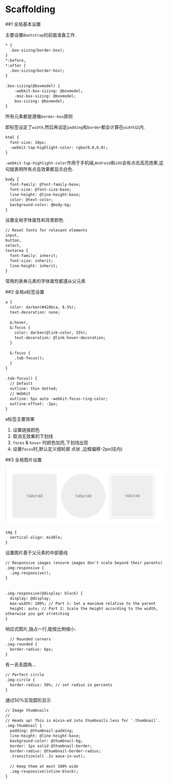 # Scaffolding

##1 全局基本设置

主要设置`Bootstrap`的前面准备工作.

    * {
      .box-sizing(border-box);
    }
    *:before,
    *:after {
      .box-sizing(border-box);
    }
    
    .box-sizing(@boxmodel) {
        -webkit-box-sizing: @boxmodel;
        -moz-box-sizing: @boxmodel;
        box-sizing: @boxmodel;
    }


所有元素都是遵循`border-box`原则

即标签设定了`width`,然后再设定`padding`和`border`都会计算在`width`以内.

    html {
      font-size: 10px;
      -webkit-tap-highlight-color: rgba(0,0,0,0);
    }
    
`-webkit-tap-highlight-color`作用于手机端,`Android`和`iOS`会有点击高亮效果,这句就表明所有点击效果都显示白色.


    
    body {
      font-family: @font-family-base;
      font-size: @font-size-base;
      line-height: @line-height-base;
      color: @text-color;
      background-color: @body-bg;
    }
设置全局字体属性和背景颜色.
    
    // Reset fonts for relevant elements
    input,
    button,
    select,
    textarea {
      font-family: inherit;
      font-size: inherit;
      line-height: inherit;
    }

常用的表单元素的字体属性都遵从父元素


##2 全局a标签设置

    a {
      color: darken(#428bca, 6.5%);
      text-decoration: none;
    
      &:hover,
      &:focus {
        color: darken(@link-color, 15%);
        text-decoration: @link-hover-decoration;
      }
    
      &:focus {
        .tab-focus();
      }
    }
    
    .tab-focus() {
      // Default
      outline: thin dotted;
      // WebKit
      outline: 5px auto -webkit-focus-ring-color;
      outline-offset: -2px;
    }


a标签主要效果

1. 设置链接颜色
2. 取消无效果的下划线
3. `foces` & `hover` 时颜色加亮,下划线出现
4. 设置`focus`时,默认定义细轮廓 点状 ,边框偏移-2px(往内)


##3 全局图片设置

![图片效果](QQ20151221-9.png)

    img {
      vertical-align: middle;
    }

设置图片基于父元素的中部基线
    
    // Responsive images (ensure images don't scale beyond their parents)
    .img-responsive {
      .img-responsive();
    }
    
    
    .img-responsive(@display: block) {
      display: @display;
      max-width: 100%; // Part 1: Set a maximum relative to the parent
      height: auto; // Part 2: Scale the height according to the width, otherwise you get stretching
    }
    
响应式图片,独占一行,能按比例缩小.
    
      // Rounded corners
    .img-rounded {
      border-radius: 6px;
    }

有一丢丢圆角...
    
    // Perfect circle
    .img-circle {
      border-radius: 50%; // set radius in percents
    }
    
通过50%实现圆形显示    
    
    // Image thumbnails
    //
    // Heads up! This is mixin-ed into thumbnails.less for `.thumbnail`.
    .img-thumbnail {
      padding: @thumbnail-padding;
      line-height: @line-height-base;
      background-color: @thumbnail-bg;
      border: 1px solid @thumbnail-border;
      border-radius: @thumbnail-border-radius;
      .transition(all .2s ease-in-out);
    
      // Keep them at most 100% wide
      .img-responsive(inline-block);
    }
    
    


